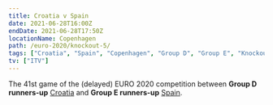 ```yaml
---
title: Croatia v Spain
date: 2021-06-28T16:00Z
endDate: 2021-06-28T17:50Z
locationName: Copenhagen
path: /euro-2020/knockout-5/
tags: ["Croatia", "Spain", "Copenhagen", "Group D", "Group E", "Knockout", "Group of 16", "EURO 2020"]
tv: ["ITV"]
---
```

The 41st game of the (delayed) EURO 2020 competition between **Group D runners-up** [Croatia](/croatia) and **Group E runners-up** [Spain](/spain).
